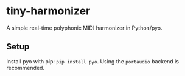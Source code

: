 # tiny-harmonizer
A simple real-time polyphonic MIDI harmonizer in Python/pyo.

## Setup
Install pyo with pip: `pip install pyo`. Using the `portaudio` backend is recommended.

